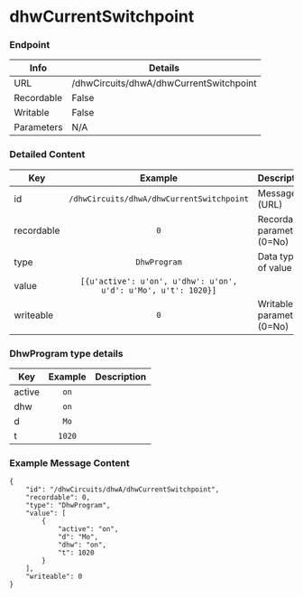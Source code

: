 # dhwCurrentSwitchpoint



### Endpoint

| Info  | Details |
| ------------- | ------------- |
| URL   | /dhwCircuits/dhwA/dhwCurrentSwitchpoint   |
| Recordable   | False   |
| Writable   | False   |
| Parameters  | N/A |

### Detailed Content

|  Key  | Example | Description |
| ------------- | :------: | :------------------------------ |
|  id | `/dhwCircuits/dhwA/dhwCurrentSwitchpoint` | Message ID (URL) |
|  recordable | `0` | Recordable parameter (0=No) |
|  type | `DhwProgram` | Data type of value |
|  value | `[{u'active': u'on', u'dhw': u'on', u'd': u'Mo', u't': 1020}]` |  |
|  writeable | `0` | Writable parameter (0=No) |


### DhwProgram type details 

|  Key  | Example | Description |
| ------------- | :------: | :------------------------------ |
|  active | `on` |  |
|  dhw | `on` |  |
|  d | `Mo` |  |
|  t | `1020` |  |


### Example Message Content
```
{
    "id": "/dhwCircuits/dhwA/dhwCurrentSwitchpoint",
    "recordable": 0,
    "type": "DhwProgram",
    "value": [
        {
            "active": "on",
            "d": "Mo",
            "dhw": "on",
            "t": 1020
        }
    ],
    "writeable": 0
}
```
